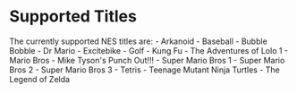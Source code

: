 # Supported Titles

The currently supported NES titles are:
    - Arkanoid
    - Baseball
    - Bubble Bobble
    - Dr Mario
    - Excitebike
    - Golf
    - Kung Fu
    - The Adventures of Lolo 1
    - Mario Bros
    - Mike Tyson's Punch Out!!!
    - Super Mario Bros 1
    - Super Mario Bros 2
    - Super Mario Bros 3
    - Tetris
    - Teenage Mutant Ninja Turtles
    - The Legend of Zelda